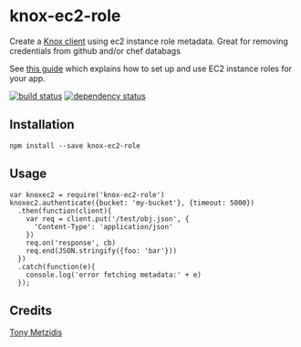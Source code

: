 # knox-ec2-role

Create a [Knox client](https://www.npmjs.com/package/knox) using ec2 instance role metadata. Great for removing credentials from github and/or chef databags

See [this guide](https://docs.aws.amazon.com/IAM/latest/UserGuide/id_roles_use_switch-role-ec2.html) which explains how to set up and use EC2 instance roles for your app.

[![build status](https://secure.travis-ci.org/tonymet/knox-ec2-role.svg)](http://travis-ci.org/tonymet/knox-ec2-role)
[![dependency status](https://david-dm.org/tonymet/knox-ec2-role.svg)](https://david-dm.org/tonymet/knox-ec2-role)

## Installation

```
npm install --save knox-ec2-role
```

## Usage
```
var knoxec2 = require('knox-ec2-role')
knoxec2.authenticate({bucket: 'my-bucket'}, {timeout: 5000})
  .then(function(client){
    var req = client.put('/test/obj.json', {
      'Content-Type': 'application/json'
    })
    req.on('response', cb)
    req.end(JSON.stringify({foo: 'bar'}))
  })
  .catch(function(e){
    console.log('error fetching metadata:' + e)
  });
```

## Credits
[Tony Metzidis](https://github.com/tonymet/)
